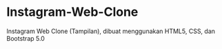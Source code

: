# Instagram-Web-Clone
Instagram Web Clone (Tampilan), dibuat menggunakan HTML5, CSS, dan Bootstrap 5.0

